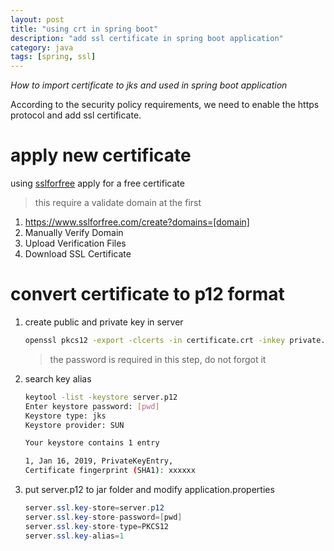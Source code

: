 ```yaml
---
layout: post
title: "using crt in spring boot"
description: "add ssl certificate in spring boot application"
category: java
tags: [spring, ssl]
---
```


*How to import certificate to jks and used in spring boot application*

According to the security policy requirements, we need to enable the https protocol and add ssl certificate.

# apply new certificate

using [sslforfree](https://www.sslforfree.com/) apply for a free certificate

> this require a validate domain at the first

1. https://www.sslforfree.com/create?domains=[domain]
2. Manually Verify Domain
3. Upload Verification Files
4. Download SSL Certificate


# convert certificate to p12 format

1. create public and private key in server

    ```bash
    openssl pkcs12 -export -clcerts -in certificate.crt -inkey private.key -out server.p12
    ```
    
    > the password is required in this step, do not forgot it

2. search key alias

    ```bash
    keytool -list -keystore server.p12
    Enter keystore password: [pwd]
    Keystore type: jks
    Keystore provider: SUN
    
    Your keystore contains 1 entry
    
    1, Jan 16, 2019, PrivateKeyEntry,
    Certificate fingerprint (SHA1): xxxxxx
    ```

3. put server.p12 to jar folder and modify application.properties

    ```java
    server.ssl.key-store=server.p12
    server.ssl.key-store-password=[pwd]
    server.ssl.key-store-type=PKCS12
    server.ssl.key-alias=1
    ```